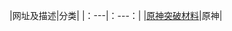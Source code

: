 |网址及描述|分类|
|：---|：---：|
|[原神突破材料](https://wiki.biligame.com/ys/%E8%A7%92%E8%89%B2%E7%AA%81%E7%A0%B4%E6%9D%90%E6%96%99%E4%B8%80%E8%A7%88)|原神|
